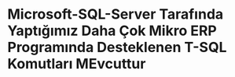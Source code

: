 # Microsoft-SQL-Server Tarafında Yaptığımız Daha Çok Mikro ERP Programında Desteklenen T-SQL Komutları MEvcuttur
